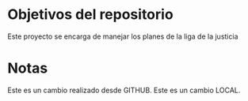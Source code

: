 # Objetivos del repositorio

Este proyecto se encarga de manejar los planes de la liga de la justicia

# Notas

Este es un cambio realizado desde GITHUB.
Este es un cambio LOCAL.

